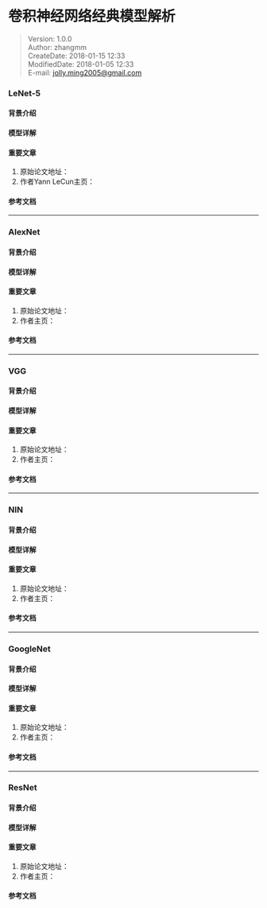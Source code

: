 # 卷积神经网络经典模型解析

> Version: 1.0.0  
> Author: zhangmm  
> CreateDate: 2018-01-15 12:33  
> ModifiedDate: 2018-01-05 12:33  
> E-mail: jolly.ming2005@gmail.com  


### LeNet-5
#### 背景介绍

#### 模型详解

#### 重要文章
1. 原始论文地址：
2. 作者Yann LeCun主页：

#### 参考文档

---------------------------------------------------------------------------
### AlexNet
#### 背景介绍

#### 模型详解

#### 重要文章
1. 原始论文地址：
2. 作者主页：

#### 参考文档

---------------------------------------------------------------------------
### VGG
#### 背景介绍

#### 模型详解

#### 重要文章
1. 原始论文地址：
2. 作者主页：

#### 参考文档

---------------------------------------------------------------------------
### NIN
#### 背景介绍

#### 模型详解

#### 重要文章
1. 原始论文地址：
2. 作者主页：

#### 参考文档

---------------------------------------------------------------------------
### GoogleNet
#### 背景介绍

#### 模型详解

#### 重要文章
1. 原始论文地址：
2. 作者主页：

#### 参考文档

---------------------------------------------------------------------------
### ResNet
#### 背景介绍

#### 模型详解

#### 重要文章
1. 原始论文地址：
2. 作者主页：

#### 参考文档